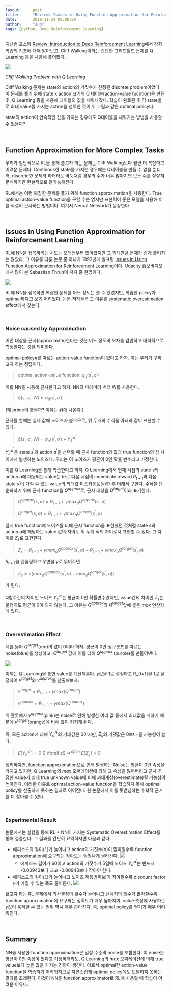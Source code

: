 ```yaml
---
layout:     post
title:      "Review: Issues in Using Function Approximation for Reinforcement Learning"
date:       2018-11-24 00:00:00
author:     "Jun"
tags: [python, Deep Reinforcement Learning]
---
```



지난번 포스팅 <a href="https://jsideas.net/drlnd_review_1/">Review: Introduction to Deep Reinforcement Learning</a>에서 강화학습의 기초에 대해 알아보고, Cliff Walking이라는 간단한 그리드월드 문제를 Q Learning 등을 사용해 풀어봤다.

![](../assets/materials/20181124/optimal_policy.png)

*Cliff Walking Problem with Q Learning*

Cliff Walking 문제는 state와 action의 가짓수가 한정된 discrete problem이었다. 이 문제를 풀기 위해 state x action 크기의 Q 테이블(action-value fucntion)을 만든 후, Q Learning 등을 사용해 테이블의 값을 채워나갔다. 학습이 완료된 후 각 state별로 최대 value를 가지는 action을 선택한 것이 위 그림과 같은 optimal policy다.

state와 action이 연속적인 값을 가지는 경우에도 Q테이블을 채워가는 방법을 사용할 수 있을까?



<br>

## Function Approximation for More Complex Tasks

우리가 일반적으로 RL을 통해 풀고자 하는 문제는 Cliff Walking보다 훨씬 더 복잡하고 어려운 문제다. Continous한 state를 가지는 경우에는 Q테이블을 만들 수 없을 뿐더러, discrete한 문제라 하더라도 바둑처럼 경우의 수가 너무 많아지면 모든 수를 샅샅히 분석하기란 현실적으로 불가능해진다. 

RL에서는 이런 복잡한 문제를 풀기 위해 function approximation을 사용한다. True optimal action-value function을 구할 수는 없지만 표현력이 좋은 모델을 사용해 이를 적절히 근사하는 방법이다. 여기서 Neural Network가 등장한다.

<br>

## Issues in Using Function Approximation for Reinforcement Learning

RL에 NN을 접목하려는 시도는 오래전부터 있어왔지만 그 기대만큼 문제가 쉽게 풀리지는 않았다. 그 이유를 다룬 논문 중 하나가 1993년에 발표된 <a href="https://www.ri.cmu.edu/pub_files/pub1/thrun_sebastian_1993_1/thrun_sebastian_1993_1.pdf">Issues in Using Function Approximation for Reinforcement Learning</a>이다. Udacity 홍보비디오에서 많이 본 Sebastian Thrun이 저자 중 한명이다.

![](../assets/materials/20181124/paper.png)

RL에 NN을 접목하면 복잡한 문제를 어느 정도는 풀 수 있었지만, 학습한 policy가 optimal하다고 보기 어려웠다. 논문 저자들은 그 이유를 systematic overestimation effect에서 찾는다.

<br>

### Noise caused by Approximation

어떤 대상을 근사(approximate)한다는 것은 어느 정도의 오차를 감안하고 대략적으로 측정한다는 것을 의미한다. 

optimal policy$\pi$를 따르는 action-value function이 있다고 하자. 이는 우리가 구하고자 하는 정답이다.

> optimal action-value function: $q_{\pi}(s^\prime, a^\prime)$

이를 NN을 사용해 근사한다고 하자. NN의 파라미터 벡터 W를 사용한다.

> $\hat{q}(s^\prime, a^\prime, W) \approx q_{\pi}(s^\prime, a^\prime)$

(왜 prime이 붙을까? 이유는 뒤에 나온다.)



근사를 할때는 실제 값에 노이즈가 붙으므로, 위 두개의 수식을 아래와 같이 표현할 수 있다.

> $\hat{q}(s^\prime, a^\prime, W) = q_{\pi}(s^\prime, a^\prime) + Y_{s^\prime}^{a^\prime}$

$Y_{s^\prime}^{a^\prime}$은 state $s^\prime$과 action $a^\prime$을 선택할 때 근사 function의 값과 true function의 값 차이에서 발생하는 노이즈다. 우리는 이 노이즈가 평균이 0인 확률 변수라고 가정한다.



이를 Q Learning을 통해 학습한다고 하자. Q Learning에서 현재 시점의 state $s$와 action $a$에 대응되는 value는 바로 다음 시점의 immediate reward $R_{t+1}$과 다음 state $s^\prime$이 가질 수 있는 value의 최대값 디스카운트($\gamma$)한 후 더해서 구한다. 수식을 단순화하기 위해 근사 function을 $Q^{approx}$로, 근사 대상을 $Q^{target}$이라 표기한다.

> $Q^{approx}(s, a) = R_{t+1} + \gamma max_a Q^{approx}(s^\prime, a)$
>
> $Q^{target}(s, a) = R_{t+1} + \gamma max_a Q^{target}(s^\prime, a)$



앞서 true function에 노이즈를 더해 근사 function을 표현했던 것처럼 state $s$와 action $a$에 해당하는 value 값의 차이도 위 두개 식의 차이로서 표현할 수 있다. 그 차이를 $Z_s$로 표현한다.

>  $Z_s = R_{t+1} + \gamma max_a Q^{approx}(s^\prime, a) - R_{t+1} + \gamma max_a Q^{target}(s^\prime, a)$

$R_{t+1}$을 캔슬링하고 우변을 $\gamma$로 묶어주면

> $Z_s = \gamma(max_a Q^{approx}(s^\prime, a) - max_a Q^{target}(s^\prime, a))$

가 된다.



Q함수간의 차이인 노이즈  $Y_{s^\prime}^{a^\prime}$는 평균이 0인 확률변수였지만, value간의 차이인 $Z_s$는 불행히도 평균이 0이 되지 않는다. 그 이유는 $Q^{approx}$와 $Q^{target}$앞에 붙은 $max$ 연산자에 있다.

<br>

### Overestimation Effect

예를 들어 $Q^{target}$(red)의 값이 0이라 하자. 평균이 0인 정규분포를 따르는 noise(blue)를 생성하고, $Q^{target}$ 값에 이를 더해 $Q^{approx}$ (purple)를 만들어낸다.

![](../assets/materials/20181124/plot.png)

이제는 Q Learning을 통한 value를 계산해본다. $\gamma$값을 1로 설정하고 R_{t+1}을 1로 설정하여 $v^{target}$와 $v^{approx}$를 산출해보자.

> $v^{target} = R_{t+1} + \gamma max(Q^{target})$
>
> $v^{approx} = R_{t+1} + \gamma max(Q^{approx})$

위 플롯에서 $v^{approx}$(pink)는 noise로 인해 발생한 여러 값 중에서 최대값을 취하기 때문에 $v^{target}$(orange)에 비해 값이 커지게 된다. 



즉, 모든 action에 대해  $Y_{s^\prime}^{a^\prime}$의 기대값은 0이지만, $Z_s$의 기댓값은 0보다 클 가능성이 높다.

> $E[Y_{s^\prime}^{a^\prime}] = 0$  $ \forall a$ $\Longrightarrow^{often}$ $E[Z_s] > 0$



정리하자면, function approximation으로 인해 발생하는 Noise는 평균이 0인 속성을 가지고 있지만, Q Learning의 $max$ 오퍼레이션에 의해 그 속성을 잃어버리고 근사 추정한 value가 실제 true unknown value에 비해 과대계상(overestimate)될 가능성이 높아진다. 이러한 이유로 optimal action-value function을 학습하지 못해 optimal policy를 산출하지 못하는 결과로 이어진다. 원 논문에서 이를 뒷받침하는 수학적 근거를 더 찾아볼 수 있다. 

<br>

### Experimental Result

논문에서는 실험을 통해 RL + NN이 가지는 Systematic Overestimation Effect를 통해 검증한다. 그 결과를 간단히 요약하자면 다음과 같다.

- 에피소드의 길이($L$)가 늘어나고 action의 가짓수($n$)이 많아질수록 function approximation에 요구되는 정확도는 엄청나게 올라간다. 
  ![](../assets/materials/20181124/e_bound.png)
  - 에피소드 길이가 60이고 action의 가짓수가 5일때 노이즈 $Y_{s^\prime}^{a^\prime}$는 반드시 -0.00943보다 크고 -0.00943보다 작아야 한다. 
- 에피소드의 길이($L$)가 늘어나고 노이즈 허용범위($\epsilon$)가 작아질수록 discount factor $\gamma$가 가질 수 있는 폭도 줄어든다.
  ![](../assets/materials/20181124/gamma_bound.png) 

풀고자 하는 RL 문제에서 의사결정의 횟수가 늘어나고 선택지의 갯수가 많아질수록 function approximation에 요구되는 정확도가 매우 높아지며, value 측정에 사용하는 $\gamma$값이 움직일 수 있는 범위 역시 매우 좁아진다. 즉, optimal policy를 얻기가 매우 어려워진다.

<br>

## Summary

NN을 사용한 function approximation은 일정 수준의 noise를 포함한다. 이 noise는 평균이 0인 속성이 있다고 가정하더라도, Q Learning의 $max$ 오퍼레이션에 의해 true value보다 높은 값을 가지는 경향이 생긴다. 이로서 optimal한 action-value function을 학습하기 어려워지므로 자연스럽게 optimal policy에도 도달하지 못하는 결과를 초래한다. 이것이 NN을 function approximator로 RL에 사용할 때 학습이 어려운 이유다.

